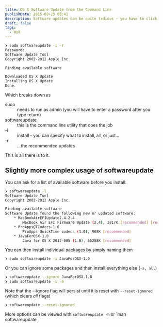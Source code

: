 ```yaml
---
title: OS X Software Update from the Command Line
publishDate: 2015-08-25 00:41
description: Software updates can be quite tedious - you have to click a lot of buttons, then get into the Apple Store etc. But you can avoid all that by running it from the command line.
draft: false
tags:
  - OsX
---
```


```bash
❯ sudo softwareupdate -i -r
Password:
Software Update Tool
Copyright 2002-2012 Apple Inc.

Finding available software

Downloaded OS X Update
Installing OS X Update
Done.
```

Which breaks down as

<dl class="code-breakdown">
  <dt>sudo</dt>
  <dd>needs to run as admin (you will have to enter a password after you type return)</dd>

  <dt>softwareupdate</dt>
  <dd>this is the command line utility that does the job</dd>

  <dt>-i</dt>
  <dd>install - you can specify what to install, all, or just...</dd>

  <dt>-r</dt>
  <dd>...the recommended updates</dd>
</dl>
This is all there is to it.

## Slightly more complex usage of softwareupdate

You can ask for a list of available software before you install:

```bash
❯ softwareupdate -l
Software Update Tool
Copyright 2002-2012 Apple Inc.

Finding available software
Software Update found the following new or updated software:
    * MacBookAirEFIUpdate2.4-2.4
        MacBook Air EFI Firmware Update (2.4), 3817K [recommended] [restart]
    * ProAppsQTCodecs-1.0
        ProApps QuickTime codecs (1.0), 968K [recommended]
    * JavaForOSX-1.0
        Java for OS X 2012-005 (1.0), 65288K [recommended]

```

You can then install individual packages by simply naming them

```bash
❯ sudo softwareupdate -i JavaForOSX-1.0
```

Or you can ignore some packages and then install everything else (`-a, all`)

```bash
❯ softwareupdate --ignore JavaForOSX-1.0
❯ sudo softwareupdate -i -a
```

Note that the --ignore flag will persist until it is reset with `--reset-ignored` (which clears _all_ flags)

```bash
❯ softwareupdate --reset-ignored
```

More options can be viewed with `softwareupdate -h` or `man softwareupdate
